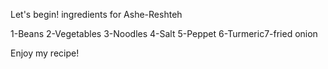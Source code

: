 
Let's begin!
ingredients for Ashe-Reshteh

1-Beans
2-Vegetables
3-Noodles
4-Salt
5-Peppet
6-Turmeric7-fried onion

Enjoy my recipe!


